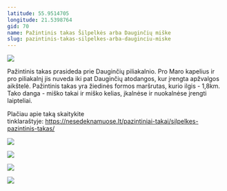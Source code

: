 ```yaml
---
latitude: 55.9514705
longitude: 21.5398764
gid: 70
name: Pažintinis takas Šilpelkės arba Dauginčių miške
slug: pazintinis-takas-silpelkes-arba-dauginciu-miske
---
```

![](https://doc-10-ag-mymaps.googleusercontent.com/untrusted/hostedimage/ihucu48q9m5s1hftel5u85tfdc/qmasrm09pt69srm0l772h2ablc/1641717000000/-WPmm_dsOCr8C_2Ftfdhs7CzXYdOD0wc/*/6AIsG_vbbIPL4GD0V2doaex_rzt16LjcAnj5QRNgd4__49Zu3yqG6gFxzVTTslvgdpgu1Nyzwgcbca0iaUo6-yHnGurNTJUDnT0tIPPon7VJ0zFCgGK-HSyqbfBaXGtCvxsef54rf9vSLob9OYjE_6mdOCoeC9lgeRA7A7hQ7lhq-kyDGd026oINB4Tp4IRB_ag?session=0&fife)  
  
Pažintinis takas prasideda prie Dauginčių piliakalnio. Pro Maro kapelius ir pro piliakalnį jis nuveda iki pat Dauginčių atodangos, kur įrengta apžvalgos aikštelė. Pažintinis takas yra žiedinės formos maršrutas, kurio ilgis - 1,8km. Tako danga - miško takai ir miško kelias, įkalnėse ir nuokalnėse įrengti laipteliai.  
  
Plačiau apie taką skaitykite tinklaraštyje: https://nesedeknamuose.lt/pazintiniai-takai/silpelkes-pazintinis-takas/  
  
![](https://doc-0o-ag-mymaps.googleusercontent.com/untrusted/hostedimage/ihucu48q9m5s1hftel5u85tfdc/sag0j06a164rh319h1tean1528/1641717000000/-WPmm_dsOCr8C_2Ftfdhs7CzXYdOD0wc/*/6AIsG_vY9SKs1Nx3k04JncwmPd9uDHjuggM4F_SGHC73J_nnq4M9LlfMJuDoJDb13uNBCQ8e2iFzV8rG9QBGZXUaw2JHRN9np640HMJNdWs014wsKzN6Fr0p_DU0dv6zz2mCRsnvZnbkeG7dm-IvQDFwZQ7M9InGBwZQ9HSpVeeiMP8run3Q3qEfhrj2tDjok8Q?session=0&fife)  
  
![](https://doc-0g-ag-mymaps.googleusercontent.com/untrusted/hostedimage/ihucu48q9m5s1hftel5u85tfdc/0fvipl86bul6t3cdlhis51stk4/1641717000000/-WPmm_dsOCr8C_2Ftfdhs7CzXYdOD0wc/*/6AIsG_vb2xg4VZYeRTzSj9JHCmkZudtzaNU90M2AcS1nawAgf2_R-gfiJ8udBg-Ti80HwZL9hx62xKmdeRF_EUb0h1lzMLB4mS-G41ngVPojo85HrCpvLgp69vsvg-mlZDL2Z8arl3Nb5dEbJFnzprD3vz4DKMCOtAnT7ohUS-okXFqqsFfMsLO0cnFpZ20UTFQ?session=0&fife)  
  
![](https://doc-04-ag-mymaps.googleusercontent.com/untrusted/hostedimage/ihucu48q9m5s1hftel5u85tfdc/j7iua34svdkuq13ouaqdvd1gv8/1641717000000/-WPmm_dsOCr8C_2Ftfdhs7CzXYdOD0wc/*/6AIsG_vY3XQYItTuZI7TEuhBVSwe3PyzVh2BydbS4KpVwuOa73TUj9Z4yOMBBbTCLVPEjXvX2HilYXKLO04lYFPtc4bI1LYQC1jZIYbP7PnWTLpuiiJaL8y61WqhzrhzYx8oVI_-XnaVEkneAC6RAHpPMUPQZ7ugApFKvlEJI4CKX7ISNHo5vPeRF2sjIHies_g?session=0&fife)  
  
![](https://doc-0k-ag-mymaps.googleusercontent.com/untrusted/hostedimage/ihucu48q9m5s1hftel5u85tfdc/2jeur2lu28o9mkepd2gdp0bha4/1641717000000/-WPmm_dsOCr8C_2Ftfdhs7CzXYdOD0wc/*/6AIsG_vY5UowTYPgsCCnjSA51DVVVrQf4hm1L89g47i_d3ITJo_5T4Vk_62y3wDIGwgNI2qqY-T3HOIhBOG_uiVu18lR1i6uomkD3GMID-MuwV8bmGQHKs7_wRVBj4fJXumQXEh_M45HjvJM5a3kpeK6ad_N_wtUkPbDSKI03AC0WEQ8PY3Ic1j0umzjBz6DQ8w?session=0&fife)
